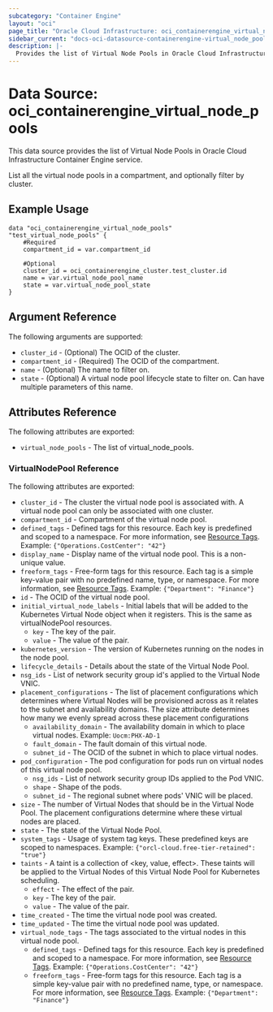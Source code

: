 ```yaml
---
subcategory: "Container Engine"
layout: "oci"
page_title: "Oracle Cloud Infrastructure: oci_containerengine_virtual_node_pools"
sidebar_current: "docs-oci-datasource-containerengine-virtual_node_pools"
description: |-
  Provides the list of Virtual Node Pools in Oracle Cloud Infrastructure Container Engine service
---
```


# Data Source: oci_containerengine_virtual_node_pools
This data source provides the list of Virtual Node Pools in Oracle Cloud Infrastructure Container Engine service.

List all the virtual node pools in a compartment, and optionally filter by cluster.

## Example Usage

```hcl
data "oci_containerengine_virtual_node_pools" "test_virtual_node_pools" {
	#Required
	compartment_id = var.compartment_id

	#Optional
	cluster_id = oci_containerengine_cluster.test_cluster.id
	name = var.virtual_node_pool_name
	state = var.virtual_node_pool_state
}
```

## Argument Reference

The following arguments are supported:

* `cluster_id` - (Optional) The OCID of the cluster.
* `compartment_id` - (Required) The OCID of the compartment.
* `name` - (Optional) The name to filter on.
* `state` - (Optional) A virtual node pool lifecycle state to filter on. Can have multiple parameters of this name.


## Attributes Reference

The following attributes are exported:

* `virtual_node_pools` - The list of virtual_node_pools.

### VirtualNodePool Reference

The following attributes are exported:

* `cluster_id` - The cluster the virtual node pool is associated with. A virtual node pool can only be associated with one cluster.
* `compartment_id` - Compartment of the virtual node pool.
* `defined_tags` - Defined tags for this resource. Each key is predefined and scoped to a namespace. For more information, see [Resource Tags](https://docs.cloud.oracle.com/iaas/Content/General/Concepts/resourcetags.htm). Example: `{"Operations.CostCenter": "42"}` 
* `display_name` - Display name of the virtual node pool. This is a non-unique value.
* `freeform_tags` - Free-form tags for this resource. Each tag is a simple key-value pair with no predefined name, type, or namespace. For more information, see [Resource Tags](https://docs.cloud.oracle.com/iaas/Content/General/Concepts/resourcetags.htm). Example: `{"Department": "Finance"}` 
* `id` - The OCID of the virtual node pool.
* `initial_virtual_node_labels` - Initial labels that will be added to the Kubernetes Virtual Node object when it registers. This is the same as virtualNodePool resources.
	* `key` - The key of the pair.
	* `value` - The value of the pair.
* `kubernetes_version` - The version of Kubernetes running on the nodes in the node pool.
* `lifecycle_details` - Details about the state of the Virtual Node Pool.
* `nsg_ids` - List of network security group id's applied to the Virtual Node VNIC.
* `placement_configurations` - The list of placement configurations which determines where Virtual Nodes will be provisioned across as it relates to the subnet and availability domains. The size attribute determines how many we evenly spread across these placement configurations
	* `availability_domain` - The availability domain in which to place virtual nodes. Example: `Uocm:PHX-AD-1` 
	* `fault_domain` - The fault domain of this virtual node.
	* `subnet_id` - The OCID of the subnet in which to place virtual nodes.
* `pod_configuration` - The pod configuration for pods run on virtual nodes of this virtual node pool.
	* `nsg_ids` - List of network security group IDs applied to the Pod VNIC.
	* `shape` - Shape of the pods.
	* `subnet_id` - The regional subnet where pods' VNIC will be placed.
* `size` - The number of Virtual Nodes that should be in the Virtual Node Pool. The placement configurations determine where these virtual nodes are placed.
* `state` - The state of the Virtual Node Pool.
* `system_tags` - Usage of system tag keys. These predefined keys are scoped to namespaces. Example: `{"orcl-cloud.free-tier-retained": "true"}` 
* `taints` - A taint is a collection of <key, value, effect>. These taints will be applied to the Virtual Nodes of this Virtual Node Pool for Kubernetes scheduling.
	* `effect` - The effect of the pair.
	* `key` - The key of the pair.
	* `value` - The value of the pair.
* `time_created` - The time the virtual node pool was created.
* `time_updated` - The time the virtual node pool was updated.
* `virtual_node_tags` - The tags associated to the virtual nodes in this virtual node pool.
	* `defined_tags` - Defined tags for this resource. Each key is predefined and scoped to a namespace. For more information, see [Resource Tags](https://docs.cloud.oracle.com/iaas/Content/General/Concepts/resourcetags.htm). Example: `{"Operations.CostCenter": "42"}` 
	* `freeform_tags` - Free-form tags for this resource. Each tag is a simple key-value pair with no predefined name, type, or namespace. For more information, see [Resource Tags](https://docs.cloud.oracle.com/iaas/Content/General/Concepts/resourcetags.htm). Example: `{"Department": "Finance"}` 

